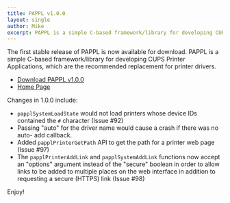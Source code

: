 ```yaml
---
title: PAPPL v1.0.0
layout: single
author: Mike
excerpt: PAPPL is a simple C-based framework/library for developing CUPS Printer Applications, which are the recommended replacement for printer drivers.
---
```


The first stable release of PAPPL is now available for download.  PAPPL
is a simple C-based framework/library for developing CUPS Printer Applications,
which are the recommended replacement for printer drivers.

* <a href="https://github.com/michaelrsweet/pappl/releases/tag/v1.0.0" itemprop="sameAs" rel="nofollow noopener noreferrer"><i class="fas fa-fw fa-download" aria-hidden="true"></i>Download PAPPL v1.0.0</a>
* <a href="https://www.msweet.org/pappl/index.html" itemprop="sameAs" rel="nofollow noopener noreferrer"><i class="fas fa-fw fa-home" aria-hidden="true"></i>Home Page</a>

Changes in 1.0.0 include:

- `papplSystemLoadState` would not load printers whose device IDs contained the
  `#` character (Issue #92)
- Passing "auto" for the driver name would cause a crash if there was no auto-
  add callback.
- Added `papplPrinterGetPath` API to get the path for a printer web page
  (Issue #97)
- The `papplPrinterAddLink` and `papplSystemAddLink` functions now accept an
  "options" argument instead of the "secure" boolean in order to allow links to
  be added to multiple places on the web interface in addition to requesting a
  secure (HTTPS) link (Issue #98)

Enjoy!

